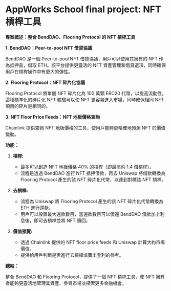 # AppWorks School final project: NFT 槓桿工具

**專案概述：整合 BendDAO、Flooring Protocol 的 NFT 槓桿工具**

**1. BendDAO：Peer-to-pool NFT 借貸協議**

BendDAO 是一個 Peer-to-pool NFT 借貸協議，用戶可以使用其擁有的 NFT 作為抵押品，借取 ETH。該平台提供更靈活的 NFT 資產管理和借貸選項，同時確保用戶在槓桿操作中有更大的彈性。

**2. Flooring Protocol：NFT 碎片化協議**

Flooring Protocol 將單個 NFT 碎片化為 100 萬顆 ERC20 代幣，以提高流動性。這種標準化的碎片化 NFT 體驗可以使 NFT 更容易進入市場，同時確保相同 NFT 項目的碎片是相同的。

**3. NFT Floor Price Feeds：NFT 地板價格查詢**

Chainlink 提供查詢 NFT 地板價格的工具，使用戶能夠更精確地預測 NFT 的價值變動。

**功能：**

1. **槓桿:**
   - 最多可以創造 NFT 地板價格 40% 的槓桿（即最高約 1.4 倍槓桿）。
   - 流程是透過 BendDAO 進行 NFT 抵押借款，再去 Uniswap 將借款轉換為 Flooring Protocol 產生的該 NFT 碎片化代幣，以達到對標該 NFT 槓桿。

2. **去槓桿:**
   - 流程為 Uniswap 將 Flooring Protocol 產生的該 NFT 碎片化代幣轉換為 ETH 進行還款。
   - 用戶可以設置最大還款數目，當還款數目可以償還 BendDAO 借款加上利息後，即可去槓桿並將 NFT 贖回。

3. **價值預覽:**
   - 透過 Chainlink 提供的 NFT floor price feeds 和 Uniswap 計算大約市場價值。
   - 提供給用戶判斷是否進行去槓桿或賣出套利的參考。

**總結：**

整合 BendDAO 和 Flooring Protocol，提供了一個 NFT 槓桿工具，使 NFT 擁有者能夠更靈活地管理其資產、參與市場並探索更多金融機會。
